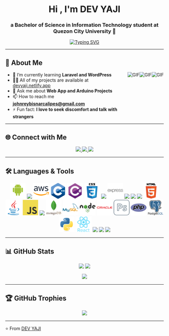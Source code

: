 <!-- Typing SVG Header -->
<h1 align="center">Hi , I'm DEV YAJI</h1>
<h3 align="center"> a Bachelor of Science in Information Technology student at Quezon City University 🚀</h3>

<p align="center">
  <a href="https://git.io/typing-svg">
    <img src="https://readme-typing-svg.demolab.com?font=Fira+Code&size=22&duration=2500&pause=1000&color=1E90FF&center=true&vCenter=true&width=500&lines=An+aspiring+Full+Stack+Developer;An+aspiring+Software+Engineer;a+Lifelong+Learner;Always+Building+Cool+Things" alt="Typing SVG" />
  </a>
</p>

---

## 🌱 About Me  
<img align="right" alt="GIF" height="135" src="https://media1.giphy.com/media/v1.Y2lkPTc5MGI3NjExZGEycmI1YnM2YWVsdXI3MzB2NzhzcnRiOHp2cXEzdDhxZXUzM2FtaCZlcD12MV9pbnRlcm5hbF9naWZfYnlfaWQmY3Q9cw/OFEabGCcVqsckIGn8G/giphy.gif" />
<img align="right" alt="GIF" height="130" src="https://media3.giphy.com/media/v1.Y2lkPTc5MGI3NjExdzRqdWRxdm16ZXUzYTM2cTNpa3pzejgxbG92MzVuMTlhaDFzbHRscyZlcD12MV9pbnRlcm5hbF9naWZfYnlfaWQmY3Q9cw/rhfVcQF4SXYVgvI9Ut/giphy.gif" />
<img align="right" alt="GIF" height="130" src="https://media4.giphy.com/media/v1.Y2lkPTc5MGI3NjExNjQ1bTd6MWEzb3Rtdm5ibzA0MW1xYmdnY2s5bGpoaG1sMzVianRhOCZlcD12MV9pbnRlcm5hbF9naWZfYnlfaWQmY3Q9cw/x0EASzgqjpvVrYjzvk/giphy.gif" />

- 🌱 I’m currently learning **Laravel and WordPress**  
- 👨‍💻 All of my projects are available at [devyaji.netlify.app](https://devyaji.netlify.app)  
- 💬 Ask me about **Web App and Arduino Projects**  
- 📫 How to reach me **johnreybisnarcalipes@gmail.com**  
- ⚡ Fun fact: **I love to seek discomfort and talk with strangers**  

---

## 🌐 Connect with Me  

<p align="center">
  <a href="https://twitter.com/jayeeboy" target="blank">
    <img src="https://img.shields.io/badge/Twitter-%231DA1F2.svg?logo=twitter&logoColor=white" />
  </a>
  <a href="https://fb.com/john rey" target="blank">
    <img src="https://img.shields.io/badge/Facebook-%231877F2.svg?logo=facebook&logoColor=white" />
  </a>
  <a href="https://instagram.com/devyaji_" target="blank">
    <img src="https://img.shields.io/badge/Instagram-%23E4405F.svg?logo=instagram&logoColor=white" />
  </a>
</p>

---

## 🛠️ Languages & Tools  

<p align="center">
  <a href="https://developer.android.com"><img src="https://raw.githubusercontent.com/devicons/devicon/master/icons/android/android-original-wordmark.svg" width="50"/></a>
  <a href="https://www.arduino.cc/"><img src="https://cdn.worldvectorlogo.com/logos/arduino-1.svg" width="50"/></a>
  <a href="https://aws.amazon.com"><img src="https://raw.githubusercontent.com/devicons/devicon/master/icons/amazonwebservices/amazonwebservices-original-wordmark.svg" width="50"/></a>
  <a href="https://www.w3schools.com/cpp/"><img src="https://raw.githubusercontent.com/devicons/devicon/master/icons/cplusplus/cplusplus-original.svg" width="50"/></a>
  <a href="https://www.w3schools.com/cs/"><img src="https://raw.githubusercontent.com/devicons/devicon/master/icons/csharp/csharp-original.svg" width="50"/></a>
  <a href="https://www.w3schools.com/css/"><img src="https://raw.githubusercontent.com/devicons/devicon/master/icons/css3/css3-original-wordmark.svg" width="50"/></a>
  <a href="https://www.djangoproject.com/"><img src="https://cdn.worldvectorlogo.com/logos/django.svg" width="50"/></a>
  <a href="https://expressjs.com"><img src="https://raw.githubusercontent.com/devicons/devicon/master/icons/express/express-original-wordmark.svg" width="50"/></a>
  <a href="https://www.figma.com/"><img src="https://www.vectorlogo.zone/logos/figma/figma-icon.svg" width="50"/></a>
  <a href="https://cloud.google.com"><img src="https://www.vectorlogo.zone/logos/google_cloud/google_cloud-icon.svg" width="50"/></a>
  <a href="https://git-scm.com/"><img src="https://www.vectorlogo.zone/logos/git-scm/git-scm-icon.svg" width="50"/></a>
  <a href="https://www.w3.org/html/"><img src="https://raw.githubusercontent.com/devicons/devicon/master/icons/html5/html5-original-wordmark.svg" width="50"/></a>
  <a href="https://www.java.com"><img src="https://raw.githubusercontent.com/devicons/devicon/master/icons/java/java-original.svg" width="50"/></a>
  <a href="https://developer.mozilla.org/en-US/docs/Web/JavaScript"><img src="https://raw.githubusercontent.com/devicons/devicon/master/icons/javascript/javascript-original.svg" width="50"/></a>
  <a href="https://mariadb.org/"><img src="https://www.vectorlogo.zone/logos/mariadb/mariadb-icon.svg" width="50"/></a>
  <a href="https://www.mongodb.com/"><img src="https://raw.githubusercontent.com/devicons/devicon/master/icons/mongodb/mongodb-original-wordmark.svg" width="50"/></a>
  <a href="https://www.mysql.com/"><img src="https://raw.githubusercontent.com/devicons/devicon/master/icons/mysql/mysql-original-wordmark.svg" width="50"/></a>
  <a href="https://nodejs.org"><img src="https://raw.githubusercontent.com/devicons/devicon/master/icons/nodejs/nodejs-original-wordmark.svg" width="50"/></a>
  <a href="https://www.oracle.com/"><img src="https://raw.githubusercontent.com/devicons/devicon/master/icons/oracle/oracle-original.svg" width="50"/></a>
  <a href="https://www.photoshop.com/en"><img src="https://raw.githubusercontent.com/devicons/devicon/master/icons/photoshop/photoshop-line.svg" width="50"/></a>
  <a href="https://www.php.net"><img src="https://raw.githubusercontent.com/devicons/devicon/master/icons/php/php-original.svg" width="50"/></a>
  <a href="https://www.postgresql.org"><img src="https://raw.githubusercontent.com/devicons/devicon/master/icons/postgresql/postgresql-original-wordmark.svg" width="50"/></a>
  <a href="https://www.python.org"><img src="https://raw.githubusercontent.com/devicons/devicon/master/icons/python/python-original.svg" width="50"/></a>
  <a href="https://reactjs.org/"><img src="https://raw.githubusercontent.com/devicons/devicon/master/icons/react/react-original-wordmark.svg" width="50"/></a>
  <a href="https://reactnative.dev/"><img src="https://reactnative.dev/img/header_logo.svg" width="50"/></a>
  <a href="https://tailwindcss.com/"><img src="https://www.vectorlogo.zone/logos/tailwindcss/tailwindcss-icon.svg" width="50"/></a>
  <a href="https://unity.com/"><img src="https://www.vectorlogo.zone/logos/unity3d/unity3d-icon.svg" width="50"/></a>
</p>

---

## 📊 GitHub Stats  

<p align="center">
  <img src="https://github-readme-stats.vercel.app/api?username=openyaji&show_icons=true&theme=radical" height="165"/>
  <img src="https://github-readme-streak-stats.herokuapp.com/?user=openyaji&theme=radical" height="165"/>
</p>

<p align="center">
  <img src="https://github-readme-stats.vercel.app/api/top-langs/?username=openyaji&layout=compact&theme=radical" height="165"/>
</p>

---

## 🏆 GitHub Trophies  

<p align="center">
  <img src="https://github-profile-trophy.vercel.app/?username=openyaji&theme=radical&no-frame=true&row=1&column=6" />
</p>

---

⭐️ From [DEV YAJI](https://github.com/openyaji)
